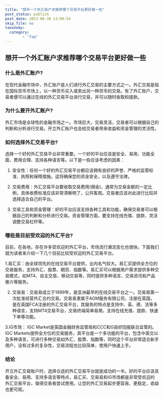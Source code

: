 ```yaml
---
title: "想开一个外汇账户求推荐哪个交易平台更好做一些"
post_status: publish
post_date: 2023-08-30 13:09:54
skip_file: no
taxonomy:
  category:
        - "faq"
---
```


## 想开一个外汇账户求推荐哪个交易平台更好做一些

### 什么是外汇账户?

在现代金融市场中，外汇账户是人们进行外汇交易的主要方式之一。外汇交易是指在国际货币市场上，以一种货币买入或卖出另一种货币的交易。有了外汇账户，交易者便可以通过在线的外汇交易平台进行交易，并可以随时收取和提款。

### 为什么要开外汇账户?

外汇市场是全球性的金融市场之一。市场巨大，交易灵活，交易者可以根据自己的判断和分析进行交易。开立外汇账户也会给交易者带来收益和资金管理的灵活性。

### 如何选择外汇交易平台?

选择一个好的外汇交易平台非常重要。一个好的平台应该是安全、易用、功能全面、费用合理、支持各种语言等。以下是一些应该考虑的因素：

1. 安全性：任何一个好的外汇交易平台都应该拥有良好的声誉、严格的监管标准、执照和保障措施。这将确保您的资金安全，以及遵守法律。

2. 交易费用：外汇交易平台要收取交易费用(佣金)，通常为交易金额的一定比例，具体收费标准应该非常清晰明了，公共客观。交易者应该对此进行比较并选择适合自己的平台。

3. 交易工具和资金管理：好的平台应该支持各种工具和功能，确保交易者可以根据自己的判断和分析进行交易。资金管理方面，要支持在线充值、提款、灵活调整交易杠杆等。

### 哪些是目前受欢迎的外汇平台?

目前，在各地，存在许多受欢迎的外汇平台，市场流行潮流变化也很快。下面我们就为读者来介绍一下几个目前比较受欢迎的外汇交易平台。

1.易汇买：由全球领先的在线交易平台提供，业内名气较大。易汇买提供全方位的交易服务，支持外汇、股票、期货、指数等。易汇买可以根据用户需求提供多种交易模式，如MT4、自主交易、移动交易等，同时提供多种语言、交易资讯和产品推介等服务。

2. 交易易：交易易成立于1999年，是亚洲最早的在线交易平台之一。交易易第一次批准经营外汇合约交易。交易易隶属于AGM服务有限公司，注册在英国，是在英国FCA注册的外汇交易平台，其服务的特点是支持中、英、德、法等多种语言，支持MT4交易平台，交易终端简单易用，支持在线充值、提款、快速下单等功能。

3.IG市场： IGC Market是英国金融财务监管局和CCC和G良好回报联合监管的。IGC Markets提供全方位的交易服务，其平台是一个多功能的平台，包含中英文以及多种语言，可进行多种交易如外汇、股票、指数等，同时这个平台非常适合新手用户，没有过多的复杂性，交易流程也比较简单，使用户快速上手。

### 结论

开立外汇交易账户时，选择合适的外汇交易平台就是成功的一半。好的平台应该具备安全、易用、支持多语言等特点，易汇买、交易易和IG市场都是非常受欢迎的外汇交易平台，值得交易者尝试使用。让您的外汇交易起步更容易、更稳定，收益也更可观。
